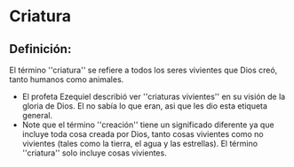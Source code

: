 # Criatura

## Definición: 

El término ''criatura'' se refiere a todos los seres vivientes que Dios creó, tanto humanos como animales.

* El profeta Ezequiel describió ver ''criaturas vivientes'' en su visión de la gloria de Dios. El no sabía lo que eran, asi que les dio esta etiqueta general.
* Note que el término ''creación'' tiene un significado diferente ya que incluye toda cosa creada por Dios, tanto cosas vivientes como no vivientes (tales como la tierra, el agua y las estrellas). El término ''criatura'' solo incluye cosas vivientes.

